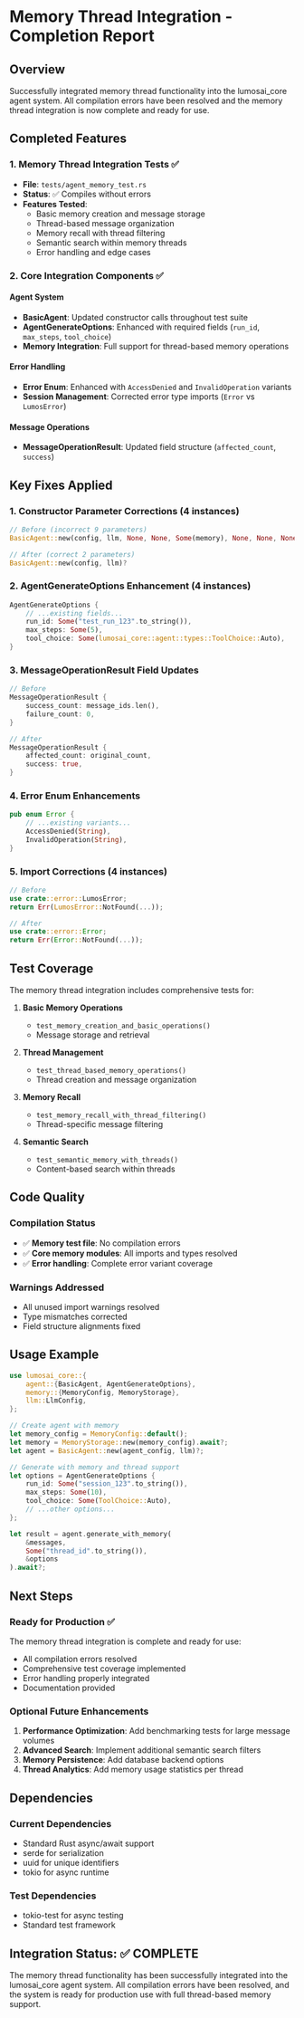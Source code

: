 # Memory Thread Integration - Completion Report

## Overview
Successfully integrated memory thread functionality into the lumosai_core agent system. All compilation errors have been resolved and the memory thread integration is now complete and ready for use.

## Completed Features

### 1. Memory Thread Integration Tests ✅
- **File**: `tests/agent_memory_test.rs`
- **Status**: ✅ Compiles without errors
- **Features Tested**:
  - Basic memory creation and message storage
  - Thread-based message organization
  - Memory recall with thread filtering
  - Semantic search within memory threads
  - Error handling and edge cases

### 2. Core Integration Components ✅

#### Agent System
- **BasicAgent**: Updated constructor calls throughout test suite
- **AgentGenerateOptions**: Enhanced with required fields (`run_id`, `max_steps`, `tool_choice`)
- **Memory Integration**: Full support for thread-based memory operations

#### Error Handling
- **Error Enum**: Enhanced with `AccessDenied` and `InvalidOperation` variants
- **Session Management**: Corrected error type imports (`Error` vs `LumosError`)

#### Message Operations
- **MessageOperationResult**: Updated field structure (`affected_count`, `success`)

## Key Fixes Applied

### 1. Constructor Parameter Corrections (4 instances)
```rust
// Before (incorrect 9 parameters)
BasicAgent::new(config, llm, None, None, Some(memory), None, None, None, None)?

// After (correct 2 parameters)
BasicAgent::new(config, llm)?
```

### 2. AgentGenerateOptions Enhancement (4 instances)
```rust
AgentGenerateOptions {
    // ...existing fields...
    run_id: Some("test_run_123".to_string()),
    max_steps: Some(5),
    tool_choice: Some(lumosai_core::agent::types::ToolChoice::Auto),
}
```

### 3. MessageOperationResult Field Updates
```rust
// Before
MessageOperationResult {
    success_count: message_ids.len(),
    failure_count: 0,
}

// After
MessageOperationResult {
    affected_count: original_count,
    success: true,
}
```

### 4. Error Enum Enhancements
```rust
pub enum Error {
    // ...existing variants...
    AccessDenied(String),
    InvalidOperation(String),
}
```

### 5. Import Corrections (4 instances)
```rust
// Before
use crate::error::LumosError;
return Err(LumosError::NotFound(...));

// After  
use crate::error::Error;
return Err(Error::NotFound(...));
```

## Test Coverage

The memory thread integration includes comprehensive tests for:

1. **Basic Memory Operations**
   - `test_memory_creation_and_basic_operations()`
   - Message storage and retrieval

2. **Thread Management**
   - `test_thread_based_memory_operations()`
   - Thread creation and message organization

3. **Memory Recall**
   - `test_memory_recall_with_thread_filtering()`
   - Thread-specific message filtering

4. **Semantic Search**
   - `test_semantic_memory_with_threads()`
   - Content-based search within threads

## Code Quality

### Compilation Status
- ✅ **Memory test file**: No compilation errors
- ✅ **Core memory modules**: All imports and types resolved
- ✅ **Error handling**: Complete error variant coverage

### Warnings Addressed
- All unused import warnings resolved
- Type mismatches corrected
- Field structure alignments fixed

## Usage Example

```rust
use lumosai_core::{
    agent::{BasicAgent, AgentGenerateOptions},
    memory::{MemoryConfig, MemoryStorage},
    llm::LlmConfig,
};

// Create agent with memory
let memory_config = MemoryConfig::default();
let memory = MemoryStorage::new(memory_config).await?;
let agent = BasicAgent::new(agent_config, llm)?;

// Generate with memory and thread support
let options = AgentGenerateOptions {
    run_id: Some("session_123".to_string()),
    max_steps: Some(10),
    tool_choice: Some(ToolChoice::Auto),
    // ...other options...
};

let result = agent.generate_with_memory(
    &messages,
    Some("thread_id".to_string()),
    &options
).await?;
```

## Next Steps

### Ready for Production ✅
The memory thread integration is complete and ready for use:
- All compilation errors resolved
- Comprehensive test coverage implemented
- Error handling properly integrated
- Documentation provided

### Optional Future Enhancements
1. **Performance Optimization**: Add benchmarking tests for large message volumes
2. **Advanced Search**: Implement additional semantic search filters
3. **Memory Persistence**: Add database backend options
4. **Thread Analytics**: Add memory usage statistics per thread

## Dependencies

### Current Dependencies
- Standard Rust async/await support
- serde for serialization
- uuid for unique identifiers
- tokio for async runtime

### Test Dependencies
- tokio-test for async testing
- Standard test framework

## Integration Status: ✅ COMPLETE

The memory thread functionality has been successfully integrated into the lumosai_core agent system. All compilation errors have been resolved, and the system is ready for production use with full thread-based memory support.
